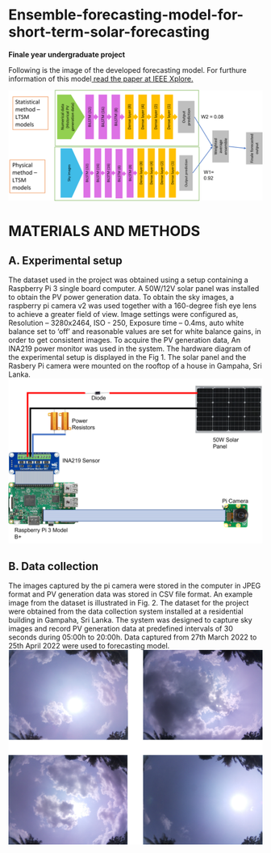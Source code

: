 # Ensemble-forecasting-model-for-short-term-solar-forecasting
**Finale year undergraduate project**

Following is the image of the developed forecasting model. For furthure information of this model[ read the paper at IEEE Xplore.](https://ieeexplore.ieee.org/abstract/document/10051275)

![model](model.png)

# MATERIALS AND METHODS
## A. Experimental setup
The dataset used in the project was obtained using a
setup containing a Raspberry Pi 3 single board computer. A
50W/12V solar panel was installed to obtain the PV power
generation data. To obtain the sky images, a raspberry pi
camera v2 was used together with a 160-degree fish eye lens to
achieve a greater field of view. Image settings were configured
as, Resolution – 3280x2464, ISO - 250, Exposure time –
0.4ms, auto white balance set to ‘off’ and reasonable values
are set for white balance gains, in order to get consistent
images. To acquire the PV generation data, An INA219 power
monitor was used in the system. The hardware diagram of the
experimental setup is displayed in the Fig 1.
The solar panel and the Rasbery Pi camera were mounted
on the rooftop of a house in Gampaha, Sri Lanka.
![Fig 1](hardware.png)

## B. Data collection
The images captured by the pi camera were stored in the
computer in JPEG format and PV generation data was stored
in CSV file format. An example image from the dataset is
illustrated in Fig. 2. The dataset for the project were obtained
from the data collection system installed at a residential
building in Gampaha, Sri Lanka. The system was designed
to capture sky images and record PV generation data at
predefined intervals of 30 seconds during 05:00h to 20:00h.
Data captured from 27th March 2022 to 25th April 2022 were
used to forecasting model.
![Fig 2](sky%20images.png)


